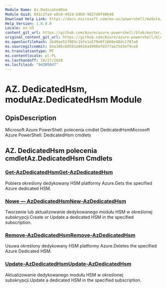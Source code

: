 ```yaml
---
Module Name: Az.DedicatedHsm
Module Guid: 841c2fad-e8c0-4924-b9b9-9d27d0f40b48
Download Help Link: https://docs.microsoft.com/en-us/powershell/module/az.dedicatedhsm
Help Version: 1.0.0.0
Locale: en-US
content_git_url: https://github.com/Azure/azure-powershell/blob/master/src/DedicatedHsm/help/Az.DedicatedHsm.md
original_content_git_url: https://github.com/Azure/azure-powershell/blob/master/src/DedicatedHsm/help/Az.DedicatedHsm.md
ms.openlocfilehash: 2b49ae51f903c16fe1a579e0f1860e48dc1787a0
ms.sourcegitcommit: b4a38bcb0501a9016a4998efd377aa75d3ef9ce8
ms.translationtype: MT
ms.contentlocale: pl-PL
ms.lasthandoff: 10/27/2020
ms.locfileid: "94305047"
---
```

# <span data-ttu-id="d10a5-101">AZ. DedicatedHsm, moduł</span><span class="sxs-lookup"><span data-stu-id="d10a5-101">Az.DedicatedHsm Module</span></span>
## <span data-ttu-id="d10a5-102">Opis</span><span class="sxs-lookup"><span data-stu-id="d10a5-102">Description</span></span>
<span data-ttu-id="d10a5-103">Microsoft Azure PowerShell: polecenia cmdlet DedicatedHsm</span><span class="sxs-lookup"><span data-stu-id="d10a5-103">Microsoft Azure PowerShell: DedicatedHsm cmdlets</span></span>

## <span data-ttu-id="d10a5-104">AZ. DedicatedHsm polecenia cmdlet</span><span class="sxs-lookup"><span data-stu-id="d10a5-104">Az.DedicatedHsm Cmdlets</span></span>
### [<span data-ttu-id="d10a5-105">Get-AzDedicatedHsm</span><span class="sxs-lookup"><span data-stu-id="d10a5-105">Get-AzDedicatedHsm</span></span>](Get-AzDedicatedHsm.md)
<span data-ttu-id="d10a5-106">Pobiera określony dedykowany HSM platformy Azure.</span><span class="sxs-lookup"><span data-stu-id="d10a5-106">Gets the specified Azure dedicated HSM.</span></span>

### [<span data-ttu-id="d10a5-107">Nowe — AzDedicatedHsm</span><span class="sxs-lookup"><span data-stu-id="d10a5-107">New-AzDedicatedHsm</span></span>](New-AzDedicatedHsm.md)
<span data-ttu-id="d10a5-108">Tworzenie lub aktualizowanie dedykowanego modułu HSM w określonej subskrypcji.</span><span class="sxs-lookup"><span data-stu-id="d10a5-108">Create or Update a dedicated HSM in the specified subscription.</span></span>

### [<span data-ttu-id="d10a5-109">Remove-AzDedicatedHsm</span><span class="sxs-lookup"><span data-stu-id="d10a5-109">Remove-AzDedicatedHsm</span></span>](Remove-AzDedicatedHsm.md)
<span data-ttu-id="d10a5-110">Usuwa określony dedykowany HSM platformy Azure.</span><span class="sxs-lookup"><span data-stu-id="d10a5-110">Deletes the specified Azure Dedicated HSM.</span></span>

### [<span data-ttu-id="d10a5-111">Update-AzDedicatedHsm</span><span class="sxs-lookup"><span data-stu-id="d10a5-111">Update-AzDedicatedHsm</span></span>](Update-AzDedicatedHsm.md)
<span data-ttu-id="d10a5-112">Aktualizowanie dedykowanego modułu HSM w określonej subskrypcji.</span><span class="sxs-lookup"><span data-stu-id="d10a5-112">Update a dedicated HSM in the specified subscription.</span></span>

